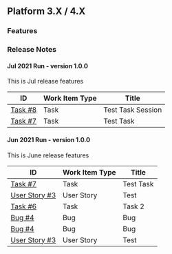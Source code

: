 ## Platform 3.X / 4.X

### Features
### Release Notes

#### Jul 2021 Run - version 1.0.0
This is Jul release features


| ID | Work Item Type | Title |
| -- | -------------- | ----- |
|[Task #8](https://dev.azure.com/DevopsKSS/web/wi.aspx?pcguid=2c5c8c29-4346-43f1-b8e2-b2ce54d21c00&id=8)|Task|Test Task Session|
|[Task #7](https://dev.azure.com/DevopsKSS/web/wi.aspx?pcguid=2c5c8c29-4346-43f1-b8e2-b2ce54d21c00&id=7)|Task|Test Task |

#### Jun 2021 Run - version 1.0.0
This is June release features


| ID | Work Item Type | Title |
| -- | -------------- | ----- |
|[Task #7](https://dev.azure.com/DevopsKSS/web/wi.aspx?pcguid=2c5c8c29-4346-43f1-b8e2-b2ce54d21c00&id=7)|Task|Test Task |
|[User Story #3](https://dev.azure.com/DevopsKSS/web/wi.aspx?pcguid=2c5c8c29-4346-43f1-b8e2-b2ce54d21c00&id=3)|User Story|Test|
|[Task #6](https://dev.azure.com/DevopsKSS/web/wi.aspx?pcguid=2c5c8c29-4346-43f1-b8e2-b2ce54d21c00&id=6)|Task|Task 2|
|[Bug #4](https://dev.azure.com/DevopsKSS/web/wi.aspx?pcguid=2c5c8c29-4346-43f1-b8e2-b2ce54d21c00&id=4)|Bug|Bug|
|[Bug #4](https://dev.azure.com/DevopsKSS/web/wi.aspx?pcguid=2c5c8c29-4346-43f1-b8e2-b2ce54d21c00&id=4)|Bug|Bug|
|[User Story #3](https://dev.azure.com/DevopsKSS/web/wi.aspx?pcguid=2c5c8c29-4346-43f1-b8e2-b2ce54d21c00&id=3)|User Story|Test|
